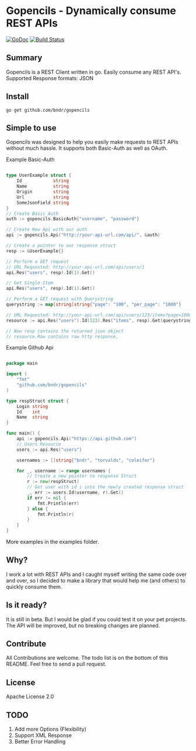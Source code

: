 # Gopencils - Dynamically consume REST APIs
[![GoDoc](https://godoc.org/github.com/bndr/gopencils?status.svg)](https://godoc.org/github.com/bndr/gopencils)
[![Build Status](https://travis-ci.org/bndr/gopencils.svg?branch=master)](https://travis-ci.org/bndr/gopencils)

## Summary
Gopencils is a REST Client written in go. Easily consume any REST API's. Supported Response formats: JSON

## Install

    go get github.com/bndr/gopencils

## Simple to use

Gopencils was designed to help you easily make requests to REST APIs without much hassle. It supports both Basic-Auth as well as OAuth.

Example Basic-Auth

```go

type UserExample struct {
	Id            string
	Name          string
	Origin        string
	Url           string
	SomeJsonField string
}
// Create Basic Auth
auth := gopencils.BasicAuth{"username", "password"}

// Create New Api with our auth
api := gopencils.Api("http://your-api-url.com/api/", &auth)

// Create a pointer to our response struct
resp := &UserExample{}

// Perform a GET request
// URL Requested: http://your-api-url.com/api/users/1
api.Res("users", resp).Id(1).Get()

// Get Single Item
api.Res("users", resp).Id(1).Get()

// Perform a GET request with Querystring
querystring := map[string]string{"page": "100", "per_page": "1000"}

// URL Requested: http://your-api-url.com/api/users/123/items?page=100&per_page=1000
resource := api.Res("users").Id(123).Res("items", resp).Get(querystring)

// Now resp contains the returned json object
// resource.Raw contains raw http response,

```

Example Github Api

```go

package main

import (
	"fmt"
	"github.com/bndr/gopencils"
)

type respStruct struct {
	Login string
	Id    int
	Name  string
}

func main() {
	api := gopencils.Api("https://api.github.com")
	// Users Resource
	users := api.Res("users")

	usernames := []string{"bndr", "torvalds", "coleifer"}

	for _, username := range usernames {
		// Create a new pointer to response Struct
		r := new(respStruct)
		// Get user with id i into the newly created response struct
		_, err := users.Id(username, r).Get()
		if err != nil {
			fmt.Println(err)
		} else {
			fmt.Println(r)
		}
	}
}
```
More examples in the examples folder.

## Why?
I work a lot with REST APIs and I caught myself writing the same code over and over, so I decided to make a library that would help me (and others) to quickly consume them.

## Is it ready?

It is still in beta. But I would be glad if you could test it on your pet projects. The API will be improved, but no breaking changes are planned.

## Contribute

All Contributions are welcome. The todo list is on the bottom of this README. Feel free to send a pull request.

## License

Apache License 2.0

## TODO
1. Add more Options (Flexibility)
2. Support XML Response
3. Better Error Handling
